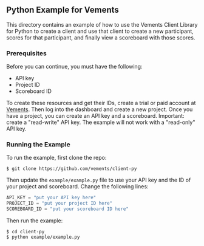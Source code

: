 ## Python Example for Vements

This directory contains an example of how to use the Vements Client Library for Python to create a client and use that client to create a new participant, scores for that participant, and finally view a scoreboard with those scores.

### Prerequisites

Before you can continue, you must have the following:

- API key
- Project ID
- Scoreboard ID

To create these resources and get their IDs, create a trial or paid account at [Vements](https://vements.io).  Then log into the dashboard and create a new project.  Once you have a project, you can create an API key and a scoreboard.  Important: create a "read-write" API key.  The example will not work with a "read-only" API key.

### Running the Example

To run the example, first clone the repo:

```shell
$ git clone https://github.com/vements/client-py
```

Then update the `example/example.py` file to use your API key and the ID of your project and scoreboard.  Change the following lines:

```python
API_KEY = "put your API key here"
PROJECT_ID = "put your project ID here"
SCOREBOARD_ID = "put your scoreboard ID here"
```

Then run the example:

```shell
$ cd client-py
$ python example/example.py
```